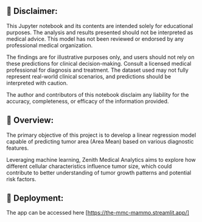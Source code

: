 ## 📌 Disclaimer:

This Jupyter notebook and its contents are intended solely for educational purposes. The analysis and results presented should not be interpreted as medical advice. This model has not been reviewed or endorsed by any professional medical organization.

The findings are for illustrative purposes only, and users should not rely on these predictions for clinical decision-making. Consult a licensed medical professional for diagnosis and treatment. The dataset used may not fully represent real-world clinical scenarios, and predictions should be interpreted with caution.

The author and contributors of this notebook disclaim any liability for the accuracy, completeness, or efficacy of the information provided.

## 📌 Overview:

The primary objective of this project is to develop a linear regression model capable of predicting tumor area (Area Mean) based on various diagnostic features.

Leveraging machine learning, Zenith Medical Analytics aims to explore how different cellular characteristics influence tumor size, which could contribute to better understanding of tumor growth patterns and potential risk factors.

## 📌 Deployment:

The app can be accessed here [https://the-mmc-mammo.streamlit.app/]
